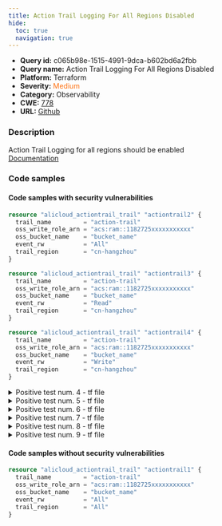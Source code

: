 ```yaml
---
title: Action Trail Logging For All Regions Disabled
hide:
  toc: true
  navigation: true
---
```


<style>
  .highlight .hll {
    background-color: #ff171742;
  }
  .md-content {
    max-width: 1100px;
    margin: 0 auto;
  }
</style>

-   **Query id:** c065b98e-1515-4991-9dca-b602bd6a2fbb
-   **Query name:** Action Trail Logging For All Regions Disabled
-   **Platform:** Terraform
-   **Severity:** <span style="color:#ff7213">Medium</span>
-   **Category:** Observability
-   **CWE:** <a href="https://cwe.mitre.org/data/definitions/778.html" onclick="newWindowOpenerSafe(event, 'https://cwe.mitre.org/data/definitions/778.html')">778</a>
-   **URL:** [Github](https://github.com/Checkmarx/kics/tree/master/assets/queries/terraform/alicloud/action_trail_logging_all_regions_disabled)

### Description
Action Trail Logging for all regions should be enabled<br>
[Documentation](https://registry.terraform.io/providers/aliyun/alicloud/latest/docs/resources/actiontrail_trail#trail_region)

### Code samples
#### Code samples with security vulnerabilities
```tf title="Positive test num. 1 - tf file" hl_lines="6"
resource "alicloud_actiontrail_trail" "actiontrail2" {
  trail_name         = "action-trail"
  oss_write_role_arn = "acs:ram::1182725xxxxxxxxxxx"
  oss_bucket_name    = "bucket_name"
  event_rw           = "All"
  trail_region       = "cn-hangzhou"
}

```
```tf title="Positive test num. 2 - tf file" hl_lines="5 6"
resource "alicloud_actiontrail_trail" "actiontrail3" {
  trail_name         = "action-trail"
  oss_write_role_arn = "acs:ram::1182725xxxxxxxxxxx"
  oss_bucket_name    = "bucket_name"
  event_rw           = "Read"
  trail_region       = "cn-hangzhou"
}

```
```tf title="Positive test num. 3 - tf file" hl_lines="5 6"
resource "alicloud_actiontrail_trail" "actiontrail4" {
  trail_name         = "action-trail"
  oss_write_role_arn = "acs:ram::1182725xxxxxxxxxxx"
  oss_bucket_name    = "bucket_name"
  event_rw           = "Write"
  trail_region       = "cn-hangzhou"
}

```
<details><summary>Positive test num. 4 - tf file</summary>

```tf hl_lines="6"
resource "alicloud_actiontrail_trail" "actiontrail5" {
  trail_name         = "action-trail"
  oss_write_role_arn = "acs:ram::1182725xxxxxxxxxxx"
  oss_bucket_name    = "bucket_name"
  event_rw           = "All"
  trail_region       = "cn-beijing"
}

```
</details>
<details><summary>Positive test num. 5 - tf file</summary>

```tf hl_lines="5 6"
resource "alicloud_actiontrail_trail" "actiontrail6" {
  trail_name         = "action-trail"
  oss_write_role_arn = "acs:ram::1182725xxxxxxxxxxx"
  oss_bucket_name    = "bucket_name"
  event_rw           = "Read"
  trail_region       = "cn-beijing"
}

```
</details>
<details><summary>Positive test num. 6 - tf file</summary>

```tf hl_lines="5 6"
resource "alicloud_actiontrail_trail" "actiontrail7" {
  trail_name         = "action-trail"
  oss_write_role_arn = "acs:ram::1182725xxxxxxxxxxx"
  oss_bucket_name    = "bucket_name"
  event_rw           = "Write"
  trail_region       = "cn-beijing"
}

```
</details>
<details><summary>Positive test num. 7 - tf file</summary>

```tf hl_lines="1"
resource "alicloud_actiontrail_trail" "actiontrail8" {
  trail_name         = "action-trail"
  oss_write_role_arn = "acs:ram::1182725xxxxxxxxxxx"
  oss_bucket_name    = "bucket_name"
  event_rw           = "All"
}

```
</details>
<details><summary>Positive test num. 8 - tf file</summary>

```tf hl_lines="1"
resource "alicloud_actiontrail_trail" "actiontrail9" {
  trail_name         = "action-trail"
  oss_write_role_arn = "acs:ram::1182725xxxxxxxxxxx"
  oss_bucket_name    = "bucket_name"
  trail_region       = "All"
}

```
</details>
<details><summary>Positive test num. 9 - tf file</summary>

```tf hl_lines="1"
resource "alicloud_actiontrail_trail" "actiontrail10" {
  trail_name         = "action-trail"
  oss_write_role_arn = "acs:ram::1182725xxxxxxxxxxx"
  trail_region       = "All"
}

```
</details>


#### Code samples without security vulnerabilities
```tf title="Negative test num. 1 - tf file"
resource "alicloud_actiontrail_trail" "actiontrail1" {
  trail_name         = "action-trail"
  oss_write_role_arn = "acs:ram::1182725xxxxxxxxxxx"
  oss_bucket_name    = "bucket_name"
  event_rw           = "All"
  trail_region       = "All"
}

```
